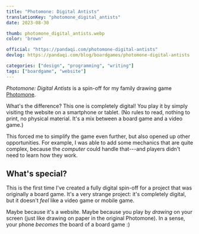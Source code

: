 ```yaml
---
title: "Photomone: Digital Antists"
translationKey: "photomone_digital_antists"
date: 2023-08-30

thumb: photomone_digital_antists.webp
color: 'brown'

official: "https://pandaqi.com/photomone-digital-antists"
devlog: https://pandaqi.com/blog/boardgames/photomone-digital-antists

categories: ["design", "programming", "writing"]
tags: ["boardgame", "website"]
---
```


_Photomone: Digital Antists_ is a spin-off for my family drawing game [Photomone](/en/design/boardgame/photomone). 

What's the difference? This one is completely digital! You play it by simply visiting the website on a smartphone or tablet. (No rules to read, nothing to print, no physical material. It's a mix between a board game and a video game.)

This forced me to simplify the game even further, but also opened up other opportunities. For example, I was able to add some mechanics that are quite complex, because the _computer_ could handle that---and players didn't need to learn how they work.

## What's special?

This is the first time I've created a fully digital spin-off for a project that was originally a board game. It's a very strange project: it's completely digital, but it doesn't _feel_ like a video game or mobile game. 

Maybe because it's a website. Maybe because you play by _drawing_ on your screen (just like drawing on paper in the original Photomone). In a sense, your phone _becomes_ the board of a board game :)